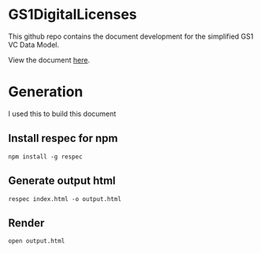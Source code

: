 # GS1DigitalLicenses

This github repo contains the document development for the simplified GS1 VC Data Model.

View the document [here](https://woodycreek.github.io/GS1DigitalLicenses/).


# Generation

I used this to build this document

## Install respec for npm

```
npm install -g respec
```

## Generate output html

```
respec index.html -o output.html
```

## Render

```
open output.html
```